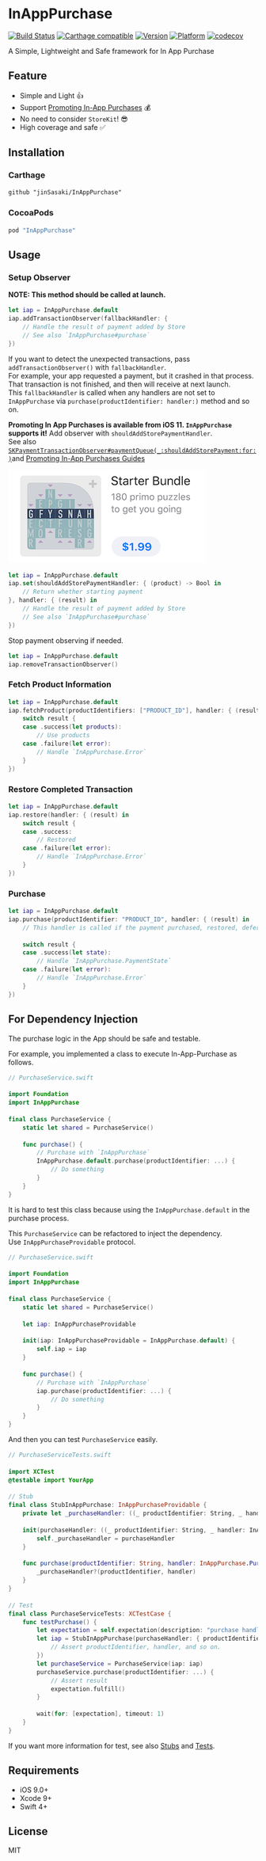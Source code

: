 # InAppPurchase

[![Build Status](https://travis-ci.org/jinSasaki/InAppPurchase.svg?branch=master)](https://travis-ci.org/jinSasaki/InAppPurchase)
[![Carthage compatible](https://img.shields.io/badge/Carthage-compatible-4BC51D.svg?style=flat)](https://github.com/Carthage/Carthage)
[![Version](https://img.shields.io/cocoapods/v/InAppPurchase.svg?style=flat)](http://cocoapods.org/pods/InAppPurchase)
[![Platform](https://img.shields.io/cocoapods/p/InAppPurchase.svg?style=flat)](http://cocoapods.org/pods/InAppPurchase)
[![codecov](https://codecov.io/gh/jinSasaki/InAppPurchase/branch/master/graph/badge.svg)](https://codecov.io/gh/jinSasaki/InAppPurchase)

A Simple, Lightweight and Safe framework for In App Purchase

## Feature

- Simple and Light :+1:
- Support [Promoting In-App Purchases](https://developer.apple.com/app-store/promoting-in-app-purchases/) :moneybag:
- No need to consider `StoreKit`! :sunglasses:
- High coverage and safe :white_check_mark:

## Installation

### Carthage

```txt
github "jinSasaki/InAppPurchase"
```

### CocoaPods

```ruby
pod "InAppPurchase"
```

## Usage

### Setup Observer

**NOTE: This method should be called at launch.**

```swift
let iap = InAppPurchase.default
iap.addTransactionObserver(fallbackHandler: {
    // Handle the result of payment added by Store
    // See also `InAppPurchase#purchase`
})
```

If you want to detect the unexpected transactions, pass `addTransactionObserver()` with `fallbackHandler`.  
For example, your app requested a payment, but it crashed in that process. That transaction is not finished, and then will receive at next launch.  
This `fallbackHandler` is called when any handlers are not set to `InAppPurchase` via `purchase(productIdentifier: handler:)` method and so on. 

**Promoting In App Purchases is available from iOS 11. `InAppPurchase` supports it!**
Add observer with `shouldAddStorePaymentHandler`.  
See also [`SKPaymentTransactionObserver#paymentQueue(_:shouldAddStorePayment:for:)`](https://developer.apple.com/documentation/storekit/skpaymenttransactionobserver/2877502-paymentqueue)and [Promoting In-App Purchases Guides](https://developer.apple.com/library/content/documentation/NetworkingInternet/Conceptual/StoreKitGuide/PromotingIn-AppPurchases/PromotingIn-AppPurchases.html#//apple_ref/doc/uid/TP40008267-CH11-SW1)

![promoting](./assets/promoting.png)

```swift
let iap = InAppPurchase.default
iap.set(shouldAddStorePaymentHandler: { (product) -> Bool in
    // Return whether starting payment
}, handler: { (result) in
    // Handle the result of payment added by Store
    // See also `InAppPurchase#purchase`
})
```

Stop payment observing if needed.

```swift
let iap = InAppPurchase.default
iap.removeTransactionObserver()
```

### Fetch Product Information

```swift
let iap = InAppPurchase.default
iap.fetchProduct(productIdentifiers: ["PRODUCT_ID"], handler: { (result) in
    switch result {
    case .success(let products):
        // Use products
    case .failure(let error):
        // Handle `InAppPurchase.Error`
    }
})
```

### Restore Completed Transaction

```swift
let iap = InAppPurchase.default
iap.restore(handler: { (result) in
    switch result {
    case .success:
        // Restored
    case .failure(let error):
        // Handle `InAppPurchase.Error`
    }
})
```

### Purchase

```swift
let iap = InAppPurchase.default
iap.purchase(productIdentifier: "PRODUCT_ID", handler: { (result) in
    // This handler is called if the payment purchased, restored, deferred or failed.

    switch result {
    case .success(let state):
        // Handle `InAppPurchase.PaymentState`
    case .failure(let error):
        // Handle `InAppPurchase.Error`
    }
})
```

## For Dependency Injection

The purchase logic in the App should be safe and testable. 

For example, you implemented a class to execute In-App-Purchase as follows.

```swift
// PurchaseService.swift

import Foundation
import InAppPurchase

final class PurchaseService {
    static let shared = PurchaseService()

    func purchase() {
        // Purchase with `InAppPurchase`
        InAppPurchase.default.purchase(productIdentifier: ...) {
            // Do something
        }
    }
}
```

It is hard to test this class because using the `InAppPurchase.default` in the purchase process.

This `PurchaseService` can be refactored to inject the dependency.  
Use `InAppPurchaseProvidable` protocol.

```swift
// PurchaseService.swift

import Foundation
import InAppPurchase

final class PurchaseService {
    static let shared = PurchaseService()

    let iap: InAppPurchaseProvidable

    init(iap: InAppPurchaseProvidable = InAppPurchase.default) {
        self.iap = iap
    }

    func purchase() {
        // Purchase with `InAppPurchase`
        iap.purchase(productIdentifier: ...) {
            // Do something
        }
    }
}
```

And then you can test `PurchaseService` easily.

```swift
// PurchaseServiceTests.swift

import XCTest
@testable import YourApp

// Stub
final class StubInAppPurchase: InAppPurchaseProvidable {
    private let _purchaseHandler: ((_ productIdentifier: String, _ handler: InAppPurchase.PurchaseHandler?) -> Void)?

    init(purchaseHandler: ((_ productIdentifier: String, _ handler: InAppPurchase.PurchaseHandler?) -> Void)? = nil) {
        self._purchaseHandler = purchaseHandler
    }

    func purchase(productIdentifier: String, handler: InAppPurchase.PurchaseHandler?) {
        _purchaseHandler?(productIdentifier, handler)
    }
}

// Test
final class PurchaseServiceTests: XCTestCase {
    func testPurchase() {
        let expectation = self.expectation(description: "purchase handler was called.")
        let iap = StubInAppPurchase(purchaseHandler: { productIdentifier, handler in
            // Assert productIdentifier, handler, and so on.
        })
        let purchaseService = PurchaseService(iap: iap)
        purchaseService.purchase(productIdentifier: ...) {
            // Assert result
            expectation.fulfill()
        }

        wait(for: [expectation], timeout: 1)
    }
}
```

If you want more information for test, see also [Stubs](./Tests/Stubs/) and [Tests](./Tests/).

## Requirements

- iOS 9.0+
- Xcode 9+
- Swift 4+

## License

MIT
